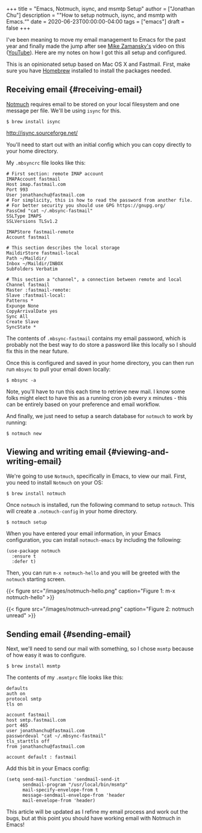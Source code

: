 +++
title = "Emacs, Notmuch, isync, and msmtp Setup"
author = ["Jonathan Chu"]
description = "\"How to setup notmuch, isync, and msmtp with Emacs.“"
date = 2020-06-23T00:00:00-04:00
tags = ["emacs"]
draft = false
+++

I've been meaning to move my email management to Emacs for the past year and finally made the jump after see [Mike Zamansky's](https://cestlaz.github.io/stories/emacs/) video on this ([YouTube](https://www.youtube.com/watch?v=GlrsoIwJ-UM)). Here are my notes on how I got this all setup and configured.

This is an opinionated setup based on Mac OS X and Fastmail. First, make sure you have [Homebrew](https://brew.sh/) installed to install the packages needed.


## Receiving email {#receiving-email}

[Notmuch](https://notmuchmail.org/) requires email to be stored on your local filesystem and one message per file. We'll be using `isync` for this.

```shell
$ brew install isync
```

<http://isync.sourceforge.net/>

You'll need to start out with an initial config which you can copy directly to your home directory.

My `.mbsyncrc` file looks like this:

```nil
# First section: remote IMAP account
IMAPAccount fastmail
Host imap.fastmail.com
Port 993
User jonathanchu@fastmail.com
# For simplicity, this is how to read the password from another file.
# For better security you should use GPG https://gnupg.org/
PassCmd "cat ~/.mbsync-fastmail"
SSLType IMAPS
SSLVersions TLSv1.2

IMAPStore fastmail-remote
Account fastmail

# This section describes the local storage
MaildirStore fastmail-local
Path ~/Maildir/
Inbox ~/Maildir/INBOX
SubFolders Verbatim

# This section a "channel", a connection between remote and local
Channel fastmail
Master :fastmail-remote:
Slave :fastmail-local:
Patterns *
Expunge None
CopyArrivalDate yes
Sync All
Create Slave
SyncState *
```

The contents of `.mbsync-fastmail` contains my email password, which is probably not the best way to do store a password like this locally so I should fix this in the near future.

Once this is configured and saved in your home directory, you can then run run `mbsync` to pull your email down locally:

```shell
$ mbsync -a
```

Note, you'll have to run this each time to retrieve new mail. I know some folks might elect to have this as a running cron job every x minutes - this can be entirely based on your preference and email workflow.

And finally, we just need to setup a search database for `notmuch` to work by running:

```shell
$ notmuch new
```


## Viewing and writing email {#viewing-and-writing-email}

We're going to use `Notmuch`, specifically in Emacs, to view our mail. First, you need to install `Notmuch` on your OS:

```shell
$ brew install notmuch
```

Once `notmuch` is installed, run the following command to setup `notmuch`. This will create a `.notmuch-config` in your home directory.

```shell
$ notmuch setup
```

When you have entered your email information, in your Emacs configuration, you can install `notmuch-emacs` by including the following:

```elisp
(use-package notmuch
  :ensure t
  :defer t)
```

Then, you can run `m-x notmuch-hello` and you will be greeted with the `notmuch` starting screen.

<a id="orged7a5f4"></a>

{{< figure src="/images/notmuch-hello.png" caption="Figure 1: m-x notmuch-hello" >}}

<a id="orgd900945"></a>

{{< figure src="/images/notmuch-unread.png" caption="Figure 2: notmuch unread" >}}


## Sending email {#sending-email}

Next, we'll need to send our mail with something, so I chose `msmtp` because of how easy it was to configure.

```shell
$ brew install msmtp
```

The contents of my `.msmtprc` file looks like this:

```nil
defaults
auth on
protocol smtp
tls on

account fastmail
host smtp.fastmail.com
port 465
user jonathanchu@fastmail.com
passwordeval "cat ~/.mbsync-fastmail"
tls_starttls off
from jonathanchu@fastmail.com

account default : fastmail
```

Add this bit in your Emacs config:

```emacs-lisp
(setq send-mail-function 'sendmail-send-it
      sendmail-program "/usr/local/bin/msmtp"
      mail-specify-envelope-from t
      message-sendmail-envelope-from 'header
      mail-envelope-from 'header)
```

This article will be updated as I refine my email process and work out the bugs, but at this point you should have working email with Notmuch in Emacs!
